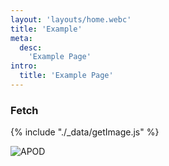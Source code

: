 ```yaml
---
layout: 'layouts/home.webc'
title: 'Example'
meta:
  desc:
    'Example Page'
intro:
  title: 'Example Page'
---
```


### Fetch
{% include "./_data/getImage.js" %}
<!--<script src="fetch.js"></script>-->
![APOD]({{getImage}})
